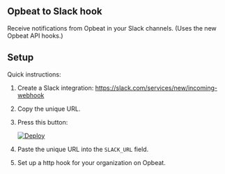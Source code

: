 Opbeat to Slack hook
--------------

Receive notifications from Opbeat in your Slack channels.
(Uses the new Opbeat API hooks.)

## Setup

Quick instructions:

1. Create a Slack integration: <a href="https://slack.com/services/new/incoming-webhook" target="_blank">https://slack.com/services/new/incoming-webhook</a>
1. Copy the unique URL.
1. Press this button:

    [![Deploy](https://www.herokucdn.com/deploy/button.png)](https://heroku.com/deploy)

1. Paste the unique URL into the `SLACK_URL` field.
1. Set up a http hook for your organization on Opbeat.

